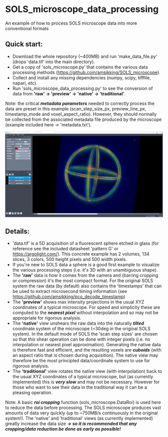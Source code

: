 # SOLS_microscope_data_processing
An example of how to process SOLS microscope data into more conventional formats
## Quick start:
- Download the whole repository (~400MB) and run 'make_data_file.py' (drops 'data.tif' into the main directory).
- Get a copy of 'sols_microscope.py' that contains the various data processing methods (https://github.com/amsikking/SOLS_microscope).
- Collect and install any missing dependencies (numpy, scipy, tifffile, napari, etc).
- Run 'sols_microscope_data_processing.py' to see the conversion of data from **'raw' -> 'preview' -> 'native' -> 'traditional'**.

Note: the critical **_metadata parameters_** needed to correctly process the data are preset in this example (scan_step_size_px, preview_line_px, timestamp_mode and voxel_aspect_ratio). However, they should normally be collected from the associated metadata file produced by the microscope (example included here -> 'metadata.txt').

![social_preview](https://github.com/amsikking/SOLS_microscope_data_processing/blob/main/social_preview.png)

## Details:
- 'data.tif' is a 5D acquisition of a fluorescent sphere etched in glass (for reference see the included datasheet 'pattern G' or https://argolight.com/). This concrete example has 2 volumes, 134 slices, 3 colors, 500 height pixels and 500 width pixels.
- If you're new to SOLS data a sphere is a good first example to visualize the various processing steps (i.e. it's 3D with an unambiguous shape).
- The **'raw'** data is how it comes from the camera and (barring cropping or compression) it's the most compact format. For the original SOLS system the raw data (by default) also contains the 'timestamps' that can be used to extract microsecond timing information (see https://github.com/amsikking/pco_decode_timestamp)
- The **'preview'** shows max intensity projections in the usual XYZ coordinates of a typical microscope. For speed and simplicity these are computed to the **_nearest pixel_** without interpolation and so may not be appropriate for rigorous analysis.
- The **'native'** view unshears the raw data into the naturally **_tilted_** coordinate system of the microscope (~30deg in the original SOLS system). In the default mode of SOLS the 'scan step sizes' are chosen so that _this_ shear operation can be done with integer pixels (i.e. no interpolation or nearest pixel approximation). Generating the native data is therefore fast and efficient, and the resulting voxels are **_cuboids_** (with an aspect ratio that is chosen during acquisition). The native view may therefore be the most principled data/coordinate system to use for rigorous analysis.
- The **'traditional'** view rotates the native view (with interpolation) back to the usual XYZ coordinates of a typical microscope, but (as currently implemented) this is **_very slow_** and may not be necessary. However for those who want to see their data in the traditional way it can be a pleasing operation.

Note: A basic **_roi cropping_** function (sols_microscope.DataRoi) is used here to reduce the data before processing. The SOLS microscope produces vast amounts of data very quickly (up to ~750MB/s continuously in the original system!). The 'native' and 'traditional' views (as currently implemented) greatly increase the data size **_-> so it is recommended that any cropping/data reduction be done as early as possible!_**


